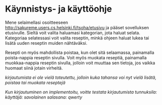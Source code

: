 # Käynnistys- ja käyttöohje

Mene selaimellasi osoitteeseen http://sakureme.users.cs.helsinki.fi/tsoha/etusivu
ja pääset sovelluksen etusivulle. Sieltä voit valita haluamasi kategorian, jota
haluat selata. Kategoriaa selatessasi voit valita reseptin, minkä ohjeen haluat 
lukea tai lisätä uuden reseptin muiden nähtäväksi.

Resepti on myös mahdollista poistaa, kun olet sitä selaamassa, painamalla 
poista-nappia reseptin sivulla. Voit myös muokata reseptiä, painamalla 
muokkaa-nappia reseptin sivulla, jolloin voit muuttaa sen tietoja, jos vaikka
huomaat siinä jotain virheitä.


_kirjautumista ei ole vielä toteutettu, jolloin kuka tahansa voi nyt vielä lisätä,
poistaa tai muokata reseptejä_


_Kun kirjautuminen on implementoitu, voitte testata kirjautumista tunnuksila:
käyttäjä: savolainen  salasana: qwerty_
